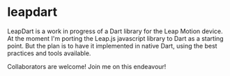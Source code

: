 leapdart
========

LeapDart is a work in progress of a Dart library for the Leap Motion device.
At the moment I'm porting the Leap.js javascript library to Dart as a starting point.
But the plan is to have it implemented in native Dart, using the best practices and tools available.

Collaborators are welcome! 
Join me on this endeavour! 
